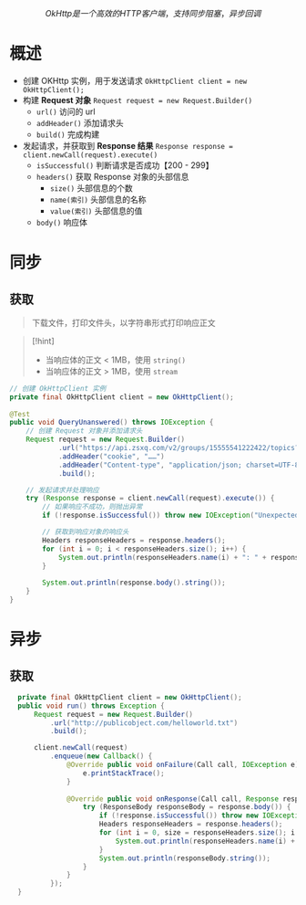 $$
OkHttp 是一个高效的 HTTP 客户端，支持同步阻塞，异步回调
$$

# 概述
- 创建 OKHttp 实例，用于发送请求 `OkHttpClient client = new OkHttpClient(); `
- 构建 **Request 对象** `Request request = new Request.Builder() `
	- `url()` 访问的 url
	- `addHeader()` 添加请求头
	- `build()` 完成构建
- 发起请求，并获取到 **Response 结果** `Response response = client.newCall(request).execute()`
	- `isSuccessful()` 判断请求是否成功【200 - 299】
	- `headers()` 获取 Response 对象的头部信息
		- `size()` 头部信息的个数
		- `name(索引)` 头部信息的名称
		- `value(索引)` 头部信息的值
	- `body()` 响应体


# 同步
## 获取
>下载文件，打印文件头，以字符串形式打印响应正文

>[!hint]
> - 当响应体的正文 < 1MB，使用 `string()`
> - 当响应体的正文 > 1MB，使用 `stream`

```java
// 创建 OkHttpClient 实例
private final OkHttpClient client = new OkHttpClient();  
  
@Test  
public void QueryUnanswered() throws IOException {  
	// 创建 Request 对象并添加请求头
    Request request = new Request.Builder()  
            .url("https://api.zsxq.com/v2/groups/15555541222422/topics?scope=all&count=20")  
            .addHeader("cookie", "……")  
            .addHeader("Content-type", "application/json; charset=UTF-8")  
            .build();  

	// 发起请求并处理响应
    try (Response response = client.newCall(request).execute()) {  
	    // 如果响应不成功，则抛出异常
        if (!response.isSuccessful()) throw new IOException("Unexpected code " + response);  

		// 获取到响应对象的响应头
        Headers responseHeaders = response.headers();  
        for (int i = 0; i < responseHeaders.size(); i++) {  
            System.out.println(responseHeaders.name(i) + ": " + responseHeaders.value(i));  
        }  
  
        System.out.println(response.body().string());  
    }
}
```
















# 异步
## 获取
```java
  private final OkHttpClient client = new OkHttpClient();
  public void run() throws Exception {
      Request request = new Request.Builder()
          .url("http://publicobject.com/helloworld.txt")
          .build();

      client.newCall(request)
          .enqueue(new Callback() {
              @Override public void onFailure(Call call, IOException e) {
                  e.printStackTrace();
              }
              
              @Override public void onResponse(Call call, Response response) throws IOException {
                  try (ResponseBody responseBody = response.body()) {
                      if (!response.isSuccessful()) throw new IOException("Unexpected code " + response);
                      Headers responseHeaders = response.headers();
                      for (int i = 0, size = responseHeaders.size(); i < size; i++) {
                          System.out.println(responseHeaders.name(i) + ": " + responseHeaders.value(i));
                      }
                      System.out.println(responseBody.string());
                  }
              }
          });
  }
```